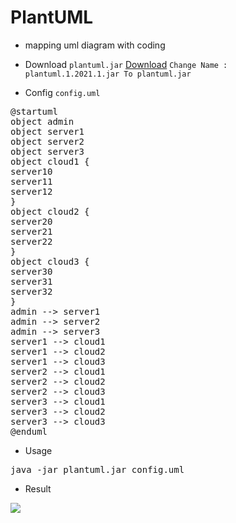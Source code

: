 # PlantUML
- mapping uml diagram with coding

- Download ```plantuml.jar```
<a href="https://plantuml.com/download">Download</a>
```Change Name : plantuml.1.2021.1.jar To plantuml.jar```

- Config ```config.uml```
<pre>@startuml
object admin
object server1
object server2
object server3
object cloud1 {
server10
server11
server12
}
object cloud2 {
server20
server21
server22
}
object cloud3 {
server30
server31
server32
}
admin --> server1
admin --> server2
admin --> server3
server1 --> cloud1
server1 --> cloud2
server1 --> cloud3
server2 --> cloud1
server2 --> cloud2
server2 --> cloud3
server3 --> cloud1
server3 --> cloud2
server3 --> cloud3
@enduml</pre>

- Usage
<pre>java -jar plantuml.jar config.uml</pre>

- Result
<img src="config.png">
